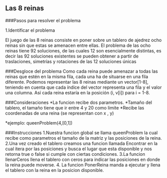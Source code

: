 ## Las 8 reinas

###Pasos para resolver el problema

1.Identificar el problema

El juego de las 8 reinas consiste en poner sobre un tablero de ajedrez ocho reinas sin que estas se amenacen entre ellas.
El problema de las ocho reinas tiene 92 soluciones, de las cuales 12 son esencialmente distintas, es decir las 92 soluciones existentes se pueden obtener a partir de traslaciones, simetrías y rotaciones de las 12 soluciones únicas

###Desgloce del problema
Como cada reina puede amenazar a todas las reinas que estén en la misma fila, cada una ha de situarse en una fila diferente. Podemos representar las 8 reinas mediante un vector[1-8], teniendo en cuenta que cada índice del vector representa una fila y el valor una columna. Así cada reina estaría en la posición (i, v[i]) para i = 1-8.

###Consideraciones
*La funcion recibe dos parametros.
*Tamaño del tablero, el tamaño tiene que ir entre 4 y 20 como limite
*Recibe las coordenadas de una reina (se representan con x , y)

*ejemplo: queenProblem(4,[0,1])

###Instrucciones
1.Nuestra funcion global se llama queenProblem la cual recibe como parametros el tamaño de la matriz y las posiciones de la reina.
2.Una vez creado el tablero creamos una funcion llamada Encontrar en la cual itera por las posiciones y busca el lugar que esta disponible y nos retorna true o false si cumple con ciertas condiciones.
3.La funcion llenarCeros llena el tablero con ceros para indicar las posiciones en donde la reina puede moverse.
4. La funcion PonerReina manda a ejecutar y llena el tablero con la reina en la posicion disponible.


